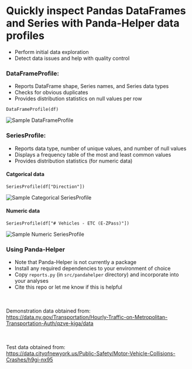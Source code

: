# Quickly inspect Pandas DataFrames and Series with Panda-Helper data profiles
- Perform initial data exploration
- Detect data issues and help with quality control 

### DataFrameProfile:
- Reports DataFrame shape, Series names, and Series data types
- Checks for obvious duplicates
- Provides distribution statistics on null values per row

```
DataFrameProfile(df)
```
![Sample DataFrameProfile](https://github.com/ray310/Panda-Helper/blob/main/images/df_profile.png)


### SeriesProfile:
- Reports data type, number of unique values, and number of null values
- Displays a frequency table of the most and least common values
- Provides distribution statistics (for numeric data)

#### Catgorical data
```
SeriesProfile(df["Direction"])
```
![Sample Categorical SeriesProfile](https://github.com/ray310/Panda-Helper/blob/main/images/series_profile_direction.png)


#### Numeric data
```
SeriesProfile(df["# Vehicles - ETC (E-ZPass)"])
```
![Sample Numeric SeriesProfile](https://github.com/ray310/Panda-Helper/blob/main/images/series_profile_ez.png)


### Using Panda-Helper
- Note that Panda-Helper is not currently a package
- Install any required dependencies to your environment of choice
- Copy `reports.py` (in `src/pandahelper` directory) and incorporate into your analyses
- Cite this repo or let me know if this is helpful


<br><br>Demonstration data obtained from: <br>
https://data.ny.gov/Transportation/Hourly-Traffic-on-Metropolitan-Transportation-Auth/qzve-kjga/data


<br><br>Test data obtained from: <br>
https://data.cityofnewyork.us/Public-Safety/Motor-Vehicle-Collisions-Crashes/h9gi-nx95
